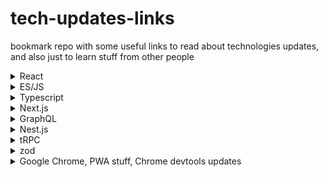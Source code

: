 # tech-updates-links
bookmark repo with some useful links to read about technologies updates, and also just to learn stuff from other people



<details>
  <summary>React</summary>
  

  - [React changelog](https://github.com/facebook/react/blob/main/CHANGELOG.md "React changelog")
    
  
  - [@Codevolution youtube channel, bunch of nice tutorials](https://www.youtube.com/@Codevolution/videos "@Codevolution")
  
  
  - [Maksym Rudnyi - graphql, react](https://www.youtube.com/@MaksymRudnyi/videos "MaksymRudnyi")
  
  
</details>

<details>
  <summary>ES/JS</summary>
  
  
  - [How new features are added to JS](https://blog.bitsrc.io/how-new-features-are-added-to-javascript-5d8744bcc344)
  
  
  - [Finished proposals](https://github.com/tc39/proposals/blob/main/finished-proposals.md, 'TC39 finished proposals')
  
  
</details>

<details>
  <summary>Typescript</summary>
  

  - [Typescript release notes](https://www.typescriptlang.org/docs/handbook/release-notes/typescript-4-9.html "Release notes")
  
  
  - [JSer youtube channel](https://www.youtube.com/channel/UC0qiieVBpjA6YODgIFf6Afg/videos "JSer")
  
  
  
</details>

<details>
  <summary>Next.js</summary>
  
  

  - [Next blog](https://nextjs.org/blog "Next blog")
  
  
  
</details>


<details>
  <summary>GraphQL</summary>
  

  - [Specification](https://spec.graphql.org/October2021/ "GraphQL spec")
    
  - [Apollo](https://www.apollographql.com/ "Apollo")
   
  
</details>

<details>
  <summary>Nest.js</summary>
  

  - [Nest.js docs](https://docs.nestjs.com/ "Nest docs")
      
</details>

<details>
  <summary>tRPC</summary>
  
  - [tRPC docs](https://trpc.io/ "tRPC docs")
  
</details>

<details>
  <summary>zod</summary>
  
  - [zod docs](https://zod.dev/ "zod docs")
  
</details>


<details>
  <summary>Google Chrome, PWA stuff, Chrome devtools updates</summary>
  
  - [Google Chrome Developers Youtube channel](https://www.youtube.com/@ChromeDevs/videos "ChromeDevs")
  
</details>




